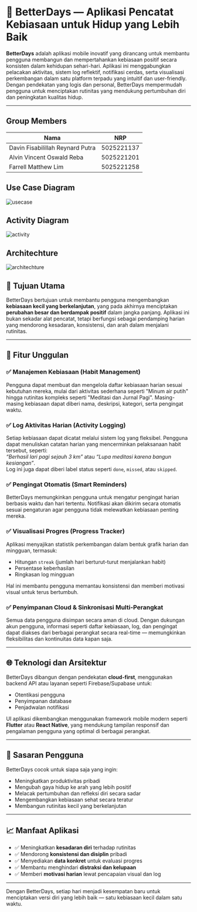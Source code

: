 # 🌟 BetterDays — Aplikasi Pencatat Kebiasaan untuk Hidup yang Lebih Baik

**BetterDays** adalah aplikasi mobile inovatif yang dirancang untuk membantu pengguna membangun dan mempertahankan kebiasaan positif secara konsisten dalam kehidupan sehari-hari. Aplikasi ini menggabungkan pelacakan aktivitas, sistem log reflektif, notifikasi cerdas, serta visualisasi perkembangan dalam satu platform terpadu yang intuitif dan user-friendly. Dengan pendekatan yang logis dan personal, BetterDays mempermudah pengguna untuk menciptakan rutinitas yang mendukung pertumbuhan diri dan peningkatan kualitas hidup.

---



## Group Members

| Nama                            | NRP        |
|---------------------------------|------------|
| Davin Fisabilillah Reynard Putra | 5025221137 |
| Alvin Vincent Oswald Reba       | 5025221201 |
| Farrell Matthew Lim             | 5025221258 |

## Use Case Diagram

![usecase](https://github.com/user-attachments/assets/aa1a0e61-6746-4c0d-84bf-17390345b996)

## Activity Diagram

![activity](https://github.com/user-attachments/assets/f40a322e-26b3-4577-8736-a9fe9b2b87e9)

## Architechture

![architechture](https://github.com/user-attachments/assets/fccc0f50-d1a1-43b4-b850-c78718c31b78)

## 🎯 Tujuan Utama

BetterDays bertujuan untuk membantu pengguna mengembangkan **kebiasaan kecil yang berkelanjutan**, yang pada akhirnya menciptakan **perubahan besar dan berdampak positif** dalam jangka panjang. Aplikasi ini bukan sekadar alat pencatat, tetapi berfungsi sebagai pendamping harian yang mendorong kesadaran, konsistensi, dan arah dalam menjalani rutinitas.

---

## 🔑 Fitur Unggulan

### ✅ Manajemen Kebiasaan (Habit Management)
Pengguna dapat membuat dan mengelola daftar kebiasaan harian sesuai kebutuhan mereka, mulai dari aktivitas sederhana seperti "Minum air putih" hingga rutinitas kompleks seperti "Meditasi dan Jurnal Pagi". Masing-masing kebiasaan dapat diberi nama, deskripsi, kategori, serta pengingat waktu.

### ✅ Log Aktivitas Harian (Activity Logging)
Setiap kebiasaan dapat dicatat melalui sistem log yang fleksibel. Pengguna dapat menuliskan catatan harian yang mencerminkan pelaksanaan habit tersebut, seperti:  
*“Berhasil lari pagi sejauh 3 km”* atau *“Lupa meditasi karena bangun kesiangan”*.  
Log ini juga dapat diberi label status seperti `done`, `missed`, atau `skipped`.

### ✅ Pengingat Otomatis (Smart Reminders)
BetterDays memungkinkan pengguna untuk mengatur pengingat harian berbasis waktu dan hari tertentu. Notifikasi akan dikirim secara otomatis sesuai pengaturan agar pengguna tidak melewatkan kebiasaan penting mereka.

### ✅ Visualisasi Progres (Progress Tracker)
Aplikasi menyajikan statistik perkembangan dalam bentuk grafik harian dan mingguan, termasuk:
- Hitungan `streak` (jumlah hari berturut-turut menjalankan habit)
- Persentase keberhasilan
- Ringkasan log mingguan

Hal ini membantu pengguna memantau konsistensi dan memberi motivasi visual untuk terus bertumbuh.

### ✅ Penyimpanan Cloud & Sinkronisasi Multi-Perangkat
Semua data pengguna disimpan secara aman di cloud. Dengan dukungan akun pengguna, informasi seperti daftar kebiasaan, log, dan pengingat dapat diakses dari berbagai perangkat secara real-time — memungkinkan fleksibilitas dan kontinuitas data kapan saja.

---

## 🌐 Teknologi dan Arsitektur

BetterDays dibangun dengan pendekatan **cloud-first**, menggunakan backend API atau layanan seperti Firebase/Supabase untuk:
- Otentikasi pengguna
- Penyimpanan database
- Penjadwalan notifikasi

UI aplikasi dikembangkan menggunakan framework mobile modern seperti **Flutter** atau **React Native**, yang mendukung tampilan responsif dan pengalaman pengguna yang optimal di berbagai perangkat.

---

## 👥 Sasaran Pengguna

BetterDays cocok untuk siapa saja yang ingin:
- Meningkatkan produktivitas pribadi
- Mengubah gaya hidup ke arah yang lebih positif
- Melacak pertumbuhan dan refleksi diri secara sadar
- Mengembangkan kebiasaan sehat secara teratur
- Membangun rutinitas kecil yang berkelanjutan

---

## 📈 Manfaat Aplikasi

- ✅ Meningkatkan **kesadaran diri** terhadap rutinitas
- ✅ Mendorong **konsistensi dan disiplin** pribadi
- ✅ Menyediakan **data konkret** untuk evaluasi progres
- ✅ Membantu menghindari **distraksi dan kelupaan**
- ✅ Memberi **motivasi harian** lewat pencapaian visual dan log

---

Dengan BetterDays, setiap hari menjadi kesempatan baru untuk menciptakan versi diri yang lebih baik — satu kebiasaan kecil dalam satu waktu.
